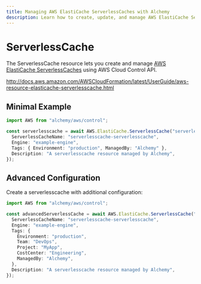```yaml
---
title: Managing AWS ElastiCache ServerlessCaches with Alchemy
description: Learn how to create, update, and manage AWS ElastiCache ServerlessCaches using Alchemy Cloud Control.
---
```


# ServerlessCache

The ServerlessCache resource lets you create and manage [AWS ElastiCache ServerlessCaches](https://docs.aws.amazon.com/elasticache/latest/userguide/) using AWS Cloud Control API.

http://docs.aws.amazon.com/AWSCloudFormation/latest/UserGuide/aws-resource-elasticache-serverlesscache.html

## Minimal Example

```ts
import AWS from "alchemy/aws/control";

const serverlesscache = await AWS.ElastiCache.ServerlessCache("serverlesscache-example", {
  ServerlessCacheName: "serverlesscache-serverlesscache",
  Engine: "example-engine",
  Tags: { Environment: "production", ManagedBy: "Alchemy" },
  Description: "A serverlesscache resource managed by Alchemy",
});
```

## Advanced Configuration

Create a serverlesscache with additional configuration:

```ts
import AWS from "alchemy/aws/control";

const advancedServerlessCache = await AWS.ElastiCache.ServerlessCache("advanced-serverlesscache", {
  ServerlessCacheName: "serverlesscache-serverlesscache",
  Engine: "example-engine",
  Tags: {
    Environment: "production",
    Team: "DevOps",
    Project: "MyApp",
    CostCenter: "Engineering",
    ManagedBy: "Alchemy",
  },
  Description: "A serverlesscache resource managed by Alchemy",
});
```


